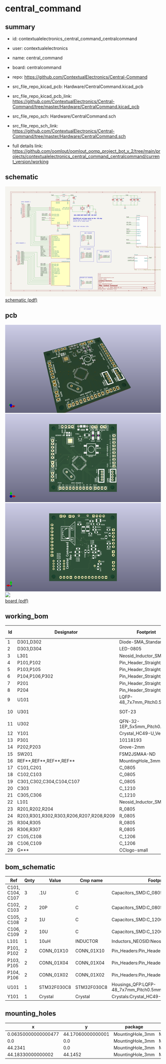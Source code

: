 # central_command
 
## summary 
* id: contextualelectronics_central_command_centralcommand
* user: contextualelectronics
* name: central_command
* board: centralcommand
* repo: https://github.com/ContextualElectronics/Central-Command
* src_file_repo_kicad_pcb: Hardware/CentralCommand.kicad_pcb
* src_file_repo_kicad_pcb_link: https://github.com/ContextualElectronics/Central-Command/tree/master/Hardware/CentralCommand.kicad_pcb


* src_file_repo_sch: Hardware/CentralCommand.sch
* src_file_repo_sch_link: https://github.com/ContextualElectronics/Central-Command/tree/master/Hardware/CentralCommand.sch
* full details link: https://github.com/oomlout/oomlout_oomp_project_bot_v_2/tree/main/projects/contextualelectronics_central_command_centralcommand/current_version/working  

## schematic  
![](working_schematic_600.png)  
[schematic (pdf)](working_schematic.pdf)  

## pcb  
![](working_3d_600.png) 
![](working_3d_front_600.png)  
![](working_3d_back_600.png)  
![](working_600.png)  
[board (pdf)](working.pdf)  

## working_bom
| Id | Designator | Footprint | Quantity | Designation | Supplier and ref |  | None | 
| --- | --- | --- | --- | --- | --- | --- | --- | 
| 1 | D301,D302 | Diode-SMA_Standard | 2 | D_Schottky |  |  | [''] | 
| 2 | D303,D304 | LED-0805 | 2 | LED |  |  | [''] | 
| 3 | L301 | Neosid_Inductor_SM1206 | 1 | FERRITE |  |  | [''] | 
| 4 | P101,P102 | Pin_Header_Straight_1x10 | 2 | CONN_01X10 |  |  | [''] | 
| 5 | P103,P105 | Pin_Header_Straight_1x04 | 2 | CONN_01X04 |  |  | [''] | 
| 6 | P104,P106,P302 | Pin_Header_Straight_1x02 | 3 | CONN_01X02 |  |  | [''] | 
| 7 | P201 | Pin_Header_Straight_1x06 | 1 | CONN_01X06 |  |  | [''] | 
| 8 | P204 | Pin_Header_Straight_1x03 | 1 | CONN_01X03 |  |  | [''] | 
| 9 | U101 | LQFP-48_7x7mm_Pitch0.5mm | 1 | STM32F030C8 |  |  | [''] | 
| 10 | U301 | SOT-23 | 1 | MCP1700T-3302E/TT_ |  |  | [''] | 
| 11 | U302 | QFN-32-1EP_5x5mm_Pitch0.5mm | 1 | FT232RQ |  |  | [''] | 
| 12 | Y101 | Crystal_HC49-U_Vertical | 1 | Crystal |  |  | [''] | 
| 13 | P301 | 10118193 | 1 | USB_B |  |  | [''] | 
| 14 | P202,P203 | Grove-2mm | 2 | CONN_01X04 |  |  | [''] | 
| 15 | SW201 | FSM2JSMAA-ND | 1 | FSM2JSMAA-ND |  |  | [''] | 
| 16 | REF**,REF**,REF**,REF** | MountingHole_3mm | 4 | MountingHole_3mm |  |  | [''] | 
| 17 | C101,C201 | C_0805 | 2 | C |  |  | [''] | 
| 18 | C102,C103 | C_0805 | 2 | 20P |  |  | [''] | 
| 19 | C301,C302,C304,C104,C107 | C_0805 | 5 | .1U |  |  | [''] | 
| 20 | C303 | C_1210 | 1 | 4.7U |  |  | [''] | 
| 21 | C305,C306 | C_1210 | 2 | 10U |  |  | [''] | 
| 22 | L101 | Neosid_Inductor_SM1206 | 1 | INDUCTOR |  |  | [''] | 
| 23 | R201,R202,R204 | R_0805 | 3 | R |  |  | [''] | 
| 24 | R203,R301,R302,R303,R206,R207,R208,R209 | R_0805 | 8 | 0 |  |  | [''] | 
| 25 | R304,R305 | R_0805 | 2 | NOPE |  |  | [''] | 
| 26 | R306,R307 | R_0805 | 2 | 270 |  |  | [''] | 
| 27 | C105,C108 | C_1206 | 2 | 1U |  |  | [''] | 
| 28 | C106,C109 | C_1206 | 2 | 10U |  |  | [''] | 
| 29 | G*** | CClogo-small | 1 | LOGO |  |  | [''] | 


## bom_schematic
| Ref | Qnty | Value | Cmp name | Footprint | Description | Vendor | DNP | 
| --- | --- | --- | --- | --- | --- | --- | --- | 
| C101, C104, C107 | 3 | .1U | C | Capacitors_SMD:C_0805 |  |  |  | 
| C102, C103 | 2 | 20P | C | Capacitors_SMD:C_0805 |  |  |  | 
| C105, C108 | 2 | 1U | C | Capacitors_SMD:C_1206 |  |  |  | 
| C106, C109 | 2 | 10U | C | Capacitors_SMD:C_1206 |  |  |  | 
| L101 | 1 | 10uH | INDUCTOR | Inductors_NEOSID:Neosid_Inductor_SM1206 |  |  |  | 
| P101, P102 | 2 | CONN_01X10 | CONN_01X10 | Pin_Headers:Pin_Header_Straight_1x10 |  |  |  | 
| P103, P105 | 2 | CONN_01X04 | CONN_01X04 | Pin_Headers:Pin_Header_Straight_1x04 |  |  |  | 
| P104, P106 | 2 | CONN_01X02 | CONN_01X02 | Pin_Headers:Pin_Header_Straight_1x02 |  |  |  | 
| U101 | 1 | STM32F030C8 | STM32F030C8 | Housings_QFP:LQFP-48_7x7mm_Pitch0.5mm |  |  |  | 
| Y101 | 1 | Crystal | Crystal | Crystals:Crystal_HC49-U_Vertical |  |  |  | 


## mounting_holes
| x | y | package | value | ref | size | 
| --- | --- | --- | --- | --- | --- | 
| 0.06350000000000477 | 44.17060000000001 | MountingHole_3mm | MountingHole_3mm | REF** | m3 | 
| 0.0 | 0.0 | MountingHole_3mm | MountingHole_3mm | REF** | m3 | 
| 44.2341 | 0.0 | MountingHole_3mm | MountingHole_3mm | REF** | m3 | 
| 44.18330000000002 | 44.1452 | MountingHole_3mm | MountingHole_3mm | REF** | m3 | 


